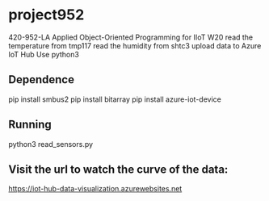 # project952
420-952-LA Applied Object-Oriented Programming for IIoT W20
read the temperature from tmp117
read the humidity from shtc3
upload data to Azure IoT Hub
Use python3
## Dependence
pip install smbus2
pip install bitarray
pip install azure-iot-device
## Running
python3 read_sensors.py
## Visit the url to watch the curve of the data:
https://iot-hub-data-visualization.azurewebsites.net
